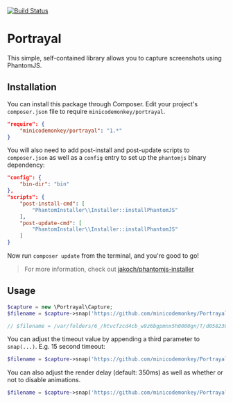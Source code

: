 [![Build Status](https://travis-ci.org/MiniCodeMonkey/Portrayal.png?branch=master)](https://travis-ci.org/minicodemonkey/Portrayal)

# Portrayal

This simple, self-contained library allows you to capture screenshots using PhantomJS.

## Installation

You can install this package through Composer. Edit your project's `composer.json` file to require `minicodemonkey/portrayal`.

```json
"require": {
	"minicodemonkey/portrayal": "1.*"
}
```

You will also need to add post-install and post-update scripts to `composer.json` as well as a `config` entry to set up the `phantomjs` binary dependency:

```json
"config": {
    "bin-dir": "bin"
},
"scripts": {
    "post-install-cmd": [
        "PhantomInstaller\\Installer::installPhantomJS"
    ],
    "post-update-cmd": [
        "PhantomInstaller\\Installer::installPhantomJS"
    ]
}
```

Now run `composer update` from the terminal, and you're good to go!

> For more information, check out [jakoch/phantomjs-installer](https://github.com/jakoch/phantomjs-installer)

## Usage
```php
$capture = new \Portrayal\Capture;
$filename = $capture->snap('https://github.com/minicodemonkey/Portrayal', sys_get_temp_dir());

// $filename = /var/folders/6_/htvcfzcd4cb_w9z6bgpmnx5h0000gn/T/d0582362c2ffbf50ee119e504bb64fdc6bba5abd.png
```

You can adjust the timeout value by appending a third parameter to `snap(...)`. E.g. 15 second timeout:

```php
$filename = $capture->snap('https://github.com/minicodemonkey/Portrayal', sys_get_temp_dir(), $timeout = 15);
```

You can also adjust the render delay (default: 350ms) as well as whether or not to disable animations.

```php
$filename = $capture->snap('https://github.com/minicodemonkey/Portrayal', sys_get_temp_dir(), $timeout = 15, $renderDelay = 350, $disableAnimations = true);
```
